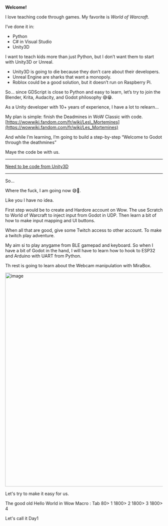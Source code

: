 **Welcome!**

I love teaching code through games.
My favorite is *World of Warcraft*.

I’ve done it in:

* Python
* C# in Visual Studio
* Unity3D

I want to teach kids more than just Python, but I don’t want them to start with Unity3D or Unreal.

* Unity3D is going to die because they don’t care about their developers.
* Unreal Engine are sharks that want a monopoly.
* Roblox could be a good solution, but it doesn’t run on Raspberry Pi.

So… since GDScript is close to Python and easy to learn,
let’s try to join the Blender, Krita, Audacity, and Godot philosophy 😅😁.

As a Unity developer with 10+ years of experience, I have a lot to relearn...

My plan is simple: finish the Deadmines in WoW Classic with code.
[https://wowwiki.fandom.com/fr/wiki/Les\_Mortemines](https://wowwiki.fandom.com/fr/wiki/Les_Mortemines)

And while I’m learning, I’m going to build a step-by-step “Welcome to Godot through the deathmines”


Maye the code be with us.


-----------

[Need to be code from Unity3D](https://github.com/users/EloiStree/projects/23/views/1) 

-----------

So... 

Where the fuck, I am going now 😅🐛.

Like you I have no idea.

First step would be to create and Hardore account on Wow.
The use Scratch to World of Warcraft to inject input from Godot in UDP.
Then learn a bit of how to make input mapping and UI buttons.

When all that are good, give some Twitch access to other account.
To make a twitch play adventure.

My aim si to play anygame from BLE gamepad and keyboard.
So when I have a bit of Godot in the hand, I will have to learn how to hook to ESP32 and Arduino with UART from Python.

Th rest is going to learn about the Webcam manipulation with MiraBox.

<img width="677" height="684" alt="image" src="https://github.com/user-attachments/assets/b54a1093-a98c-4382-a2ef-9bb7217178ca" />

Let's try to make it easy for us.

The good old Hello World in Wow Macro : Tab 80> 1 1800> 2 1800> 3 1800> 4 

Let's call it Day1

